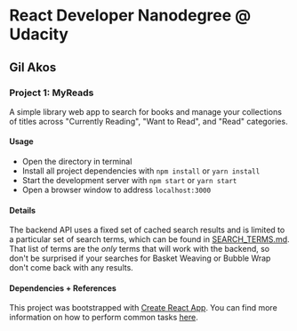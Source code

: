 # React Developer Nanodegree @ Udacity
## Gil Akos

### Project 1: MyReads
A simple library web app to search for books and manage your collections of titles across "Currently Reading", "Want to Read", and "Read" categories.

#### Usage
* Open the directory in terminal
* Install all project dependencies with `npm install` or `yarn install`
* Start the development server with `npm start` or `yarn start`
* Open a browser window to address `localhost:3000`

#### Details
The backend API uses a fixed set of cached search results and is limited to a particular set of search terms, which can be found in [SEARCH_TERMS.md](SEARCH_TERMS.md). That list of terms are the _only_ terms that will work with the backend, so don't be surprised if your searches for Basket Weaving or Bubble Wrap don't come back with any results.


#### Dependencies + References
This project was bootstrapped with [Create React App](https://github.com/facebookincubator/create-react-app). You can find more information on how to perform common tasks [here](https://github.com/facebookincubator/create-react-app/blob/master/packages/react-scripts/template/README.md).
